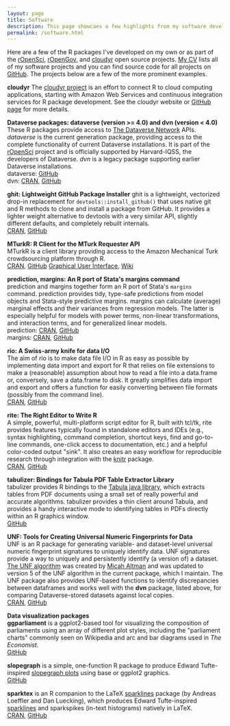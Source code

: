 ```yaml
---
layout: page
title: Software
description: This page showcaes a few highlights from my software development portfolio.
permalink: /software.html
---
```


Here are a few of the R packages I've developed on my own or as part of the [rOpenSci](http://ropensci.org/), [rOpenGov](http://ropengov.github.io/), and [cloudyr](http://cloudyr.github.io) open source projects. [My CV](http://www.thomasleeper.com/cv/cv.pdf) lists all of my software projects and you can find source code for all projects on [GitHub](https://github.com/leeper). The projects below are a few of the more prominent examples.

**cloudyr**
The [cloudyr project](http://cloudyr.github.io) is an effort to connect R to cloud computing applications, starting with Amazon Web Services and continuous integration services for R package development. See the cloudyr website or [GitHub page](https://github.com/cloudyr) for more details.


**Dataverse packages: dataverse (version >= 4.0) and dvn (version < 4.0)**<br/>
These R packages provide access to [The Dataverse Network](http://dataverse.org) APIs. *dataverse* is the current generation package, providing access to the complete functionality of current Dataverse installations. It is part of the [rOpenSci](http://ropensci.org/) project and is officially supported by Harvard-IQSS, the developers of Dataverse. *dvn* is a legacy package supporting earlier Dataverse installations. <br/>dataverse: [GitHub](https://www.github.com/IQSS/dataverse-client-r)<br/>dvn: [CRAN](http://cran.r-project.org/web/packages/dvn/index.html), [GitHub](https://github.com/rOpenSci/dvn)


**ghit: Lightweight GitHub Package Installer**
ghit is a lightweight, vectorized drop-in replacement for `devtools::install_github()` that uses native git and R methods to clone and install a package from GitHub. It provides a lighter weight alternative to devtools with a very similar API, slightly different defaults, and completely rebuilt internals.
<br/>[CRAN](https://CRAN.R-project.org/package=ghit), [GitHub](https://github.com/cloudyr/ghit)


**MTurkR: R Client for the MTurk Requester API**<br/>
MTurkR is a client library providing access to the Amazon Mechanical Turk crowdsourcing platform through R.<br/> [CRAN](https://CRAN.R-project.org/package=MTurkR), [GitHub](https://github.com/cloudyr/MTurkR) [Graphical User Interface](https://CRAN.R-project.org/package=MTurkRGUI), [Wiki](https://github.com/cloudyr/MTurkR/wiki)


**prediction, margins: An R port of Stata's margins command**<br/>
prediction and margins together form an R port of Stata's `margins` command. prediction provides tidy, type-safe predictions from model objects and Stata-style predictive margins. margins can calculate (average) marginal effects and their variances from regression models. The latter is especially helpful for models with power terms, non-linear transformations, and interaction terms, and for generalized linear models. <br/>prediction: [CRAN](https://CRAN.R-project.org/package=prediction), [GitHub](https://github.com/leeper/prediction) <br/> margins: [CRAN](https://CRAN.R-project.org/package=margins), [GitHub](https://github.com/leeper/margins) 


**rio: A Swiss-army knife for data I/O**<br/>
The aim of rio is to make data file I/O in R as easy as possible by implementing data import and export for R that relies on file extensions to make a (reasonable) assumption about how to read a file into a data.frame or, conversely, save a data.frame to disk. It greatly simplifies data import and export and offers a function for easily converting between file formats (possibly from the command line). <br/> [CRAN](https://CRAN.R-project.org/package=rio), [GitHub](https://github.com/leeper/rio)


**rite: The Right Editor to Write R**<br/>
A simple, powerful, multi-platform script editor for R, built with tcl/tk, rite provides features typically found in standalone editors and IDEs (e.g., syntax highlighting, command completion, shortcut keys, find and go-to-line commands, one-click access to documentation, etc.) and a helpful color-coded output "sink". It also creates an easy workflow for reproducible research through integration with the [knitr](https://CRAN.R-project.org/package=knitr) package. <br/>[CRAN](https://CRAN.R-project.org/package=rite), [GitHub](https://github.com/leeper/rite)


**tabulizer: Bindings for Tabula PDF Table Extractor Library**<br/>
tabulizer provides R bindings to the [Tabula java library](https://github.com/tabulapdf/tabula-java/), which extracts tables from PDF documents using a small set of really powerful and accurate algorithms. tabulizer provides a thin client around Tabula, and provides a handy interactive mode to identifying tables in PDFs directly within an R graphics window. <br/>[GitHub](https://github.com/rOpenSci/tabulizer)


**UNF: Tools for Creating Universal Numeric Fingerprints for Data**<br/>
UNF is an R package for generating variable- and dataset-level universal numeric fingerprint signatures to uniquely identify data. UNF signatures provide a way to uniquely and persistently identify (a version of) a dataset. [The UNF algorithm](http://thedata.org/book/universal-numerical-fingerprint) was created by [Micah Altman](http://micahaltman.com/) and was updated to version 5 of the UNF algorithm in the current package, which I maintain. The UNF package also provides UNF-based functions to identify discrepancies between dataframes and works well with the **dvn** package, listed above, for comparing Dataverse-stored datasets against local copies.<br/>[CRAN](https://CRAN.R-project.org/package=UNF), [GitHub](https://github.com/leeper/UNF)

**Data visualization packages**<br/>
**ggparliament** is a ggplot2-based tool for visualizing the composition of parliaments using an array of different plot styles, including the "parliament charts" commonly seen on Wikipedia and arc and bar diagrams used in *The Economist*. <br/>[GitHub](https://github.com/leeper/ggparliament)

**slopegraph** is a simple, one-function R package to produce Edward Tufte-inspired [slopegraph plots](http://www.edwardtufte.com/bboard/q-and-a-fetch-msg?msg_id=0003nk) using base or ggplot2 graphics. <br/>[GitHub](https://github.com/leeper/slopegraph)

**sparktex** is an R companion to the LaTeX [sparklines](http://www.ctan.org/pkg/sparklines) package (by Andreas Loeffler and Dan Luecking), which produces Edward Tufte-inspired [sparklines](http://en.wikipedia.org/wiki/Sparkline) and sparkspikes (in-text histograms) natively in LaTeX. <br/>[CRAN](https://CRAN.R-project.org/package=sparktex), [GitHub](https://github.com/leeper/sparktex)


